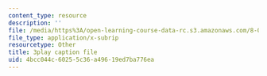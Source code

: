 ```yaml
---
content_type: resource
description: ''
file: /media/https%3A/open-learning-course-data-rc.s3.amazonaws.com/8-03sc-physics-iii-vibrations-and-waves-fall-2016/4bcc044c60255c36a49619ed7ba776ea_b1eKhyC9TTo.vtt
file_type: application/x-subrip
resourcetype: Other
title: 3play caption file
uid: 4bcc044c-6025-5c36-a496-19ed7ba776ea
---
```

